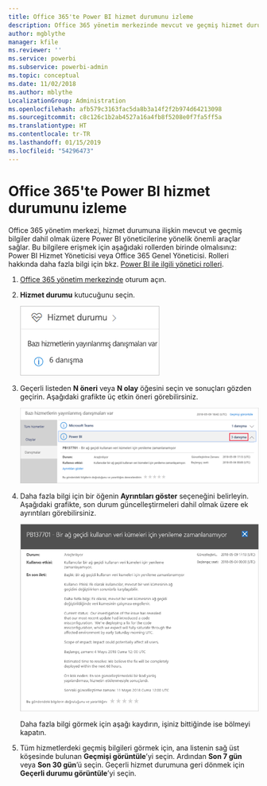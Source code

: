 ```yaml
---
title: Office 365'te Power BI hizmet durumunu izleme
description: Office 365 yönetim merkezinde mevcut ve geçmiş hizmet durumunu görüntüleme hakkında bilgi edinin.
author: mgblythe
manager: kfile
ms.reviewer: ''
ms.service: powerbi
ms.subservice: powerbi-admin
ms.topic: conceptual
ms.date: 11/02/2018
ms.author: mblythe
LocalizationGroup: Administration
ms.openlocfilehash: afb579c3163fac5da8b3a14f2f2b974d64213098
ms.sourcegitcommit: c8c126c1b2ab4527a16a4fb8f5208e0f7fa5ff5a
ms.translationtype: HT
ms.contentlocale: tr-TR
ms.lasthandoff: 01/15/2019
ms.locfileid: "54296473"
---
```

# <a name="track-power-bi-service-health-in-office-365"></a>Office 365'te Power BI hizmet durumunu izleme

Office 365 yönetim merkezi, hizmet durumuna ilişkin mevcut ve geçmiş bilgiler dahil olmak üzere Power BI yöneticilerine yönelik önemli araçlar sağlar. Bu bilgilere erişmek için aşağıdaki rollerden birinde olmalısınız: Power BI Hizmet Yöneticisi veya Office 365 Genel Yöneticisi. Rolleri hakkında daha fazla bilgi için bkz. [Power BI ile ilgili yönetici rolleri](service-admin-administering-power-bi-in-your-organization.md#administrator-roles-related-to-power-bi).

1. [Office 365 yönetim merkezinde](https://portal.office.com/adminportal) oturum açın.

1. **Hizmet durumu** kutucuğunu seçin.

    ![Hizmet durumu kutucuğu](media/service-admin-health/service-health-tile.png)

1. Geçerli listeden **N öneri** veya **N olay** öğesini seçin ve sonuçları gözden geçirin. Aşağıdaki grafikte üç etkin öneri görebilirsiniz.

    ![Etkin öneriler](media/service-admin-health/active-advisories.png)

1. Daha fazla bilgi için bir öğenin **Ayrıntıları göster** seçeneğini belirleyin. Aşağıdaki grafikte, son durum güncelleştirmeleri dahil olmak üzere ek ayrıntıları görebilirsiniz.

    ![Öneri ayrıntıları](media/service-admin-health/advisory-details.png)

    Daha fazla bilgi görmek için aşağı kaydırın, işiniz bittiğinde ise bölmeyi kapatın.

1. Tüm hizmetlerdeki geçmiş bilgileri görmek için, ana listenin sağ üst köşesinde bulunan **Geçmişi görüntüle**’yi seçin. Ardından **Son 7 gün** veya **Son 30 gün**’ü seçin. Geçerli hizmet durumuna geri dönmek için **Geçerli durumu görüntüle**’yi seçin.
